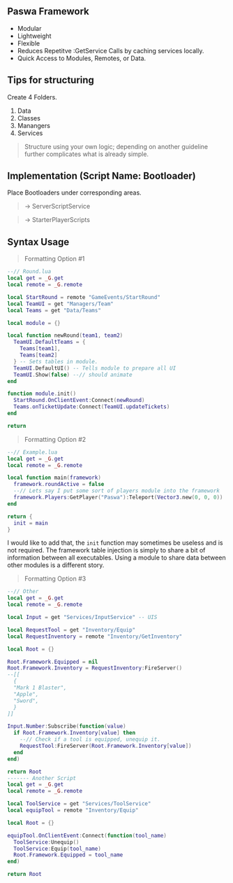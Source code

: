 ## Paswa Framework
* Modular
* Lightweight
* Flexible
* Reduces Repetitve :GetService Calls by caching services locally.
* Quick Access to Modules, Remotes, or Data.

## Tips for structuring
Create 4 Folders.
1. Data
2. Classes
3. Manangers
4. Services
> Structure using your own logic; depending on another guideline further complicates what is already simple.
## Implementation (Script Name: Bootloader)
Place Bootloaders under corresponding areas.
> -> ServerScriptService

> -> StarterPlayerScripts

## Syntax Usage
> Formatting Option #1
```lua
--// Round.lua
local get = _G.get
local remote = _G.remote

local StartRound = remote "GameEvents/StartRound"
local TeamUI = get "Managers/Team"
local Teams = get "Data/Teams"

local module = {}

local function newRound(team1, team2)
  TeamUI.DefaultTeams = {
    Teams[team1],
    Teams[team2]
  } -- Sets tables in module. 
  TeamUI.DefaultUI() -- Tells module to prepare all UI
  TeamUI.Show(false) --// should animate
end

function module.init()
  StartRound.OnClientEvent:Connect(newRound)
  Teams.onTicketUpdate:Connect(TeamUI.updateTickets)
end

return
```
> Formatting Option #2
```lua
--// Example.lua
local get = _G.get
local remote = _G.remote

local function main(framework)
  framework.roundActive = false
  --// Lets say I put some sort of players module into the framework
  framework.Players:GetPlayer("Paswa"):Teleport(Vector3.new(0, 0, 0))
end

return {
  init = main
}
```
I would like to add that, the `init` function may sometimes be useless and is not required. The framework table injection is simply to share a bit of information between all executables. Using a module to share data between other modules is a different story.
> Formatting Option #3
```lua
--// Other
local get = _G.get
local remote = _G.remote

local Input = get "Services/InputService" -- UIS

local RequestTool = get "Inventory/Equip"
local RequestInventory = remote "Inventory/GetInventory"

local Root = {}

Root.Framework.Equipped = nil
Root.Framework.Inventory = RequestInventory:FireServer()
--[[
  {
  "Mark 1 Blaster",
  "Apple",
  "Sword",
  }
]]

Input.Number:Subscribe(function(value)
  if Root.Framework.Inventory[value] then
    --// Check if a tool is equipped, unequip it. 
    RequestTool:FireServer(Root.Framework.Inventory[value])
  end
end)

return Root
------- Another Script
local get = _G.get
local remote = _G.remote

local ToolService = get "Services/ToolService"
local equipTool = remote "Inventory/Equip"

local Root = {}

equipTool.OnClientEvent:Connect(function(tool_name)
  ToolService:Unequip()
  ToolService:Equip(tool_name)
  Root.Framework.Equipped = tool_name
end)

return Root
```



